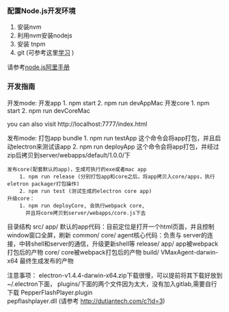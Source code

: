 ### 配置Node.js开发环境

1. 安装nvm
2. 利用nvm安装nodejs
3. 安装 tnpm
4. git (可参考这里[学习](http://pcottle.github.io/learnGitBranching/) )  


请参考[node.js阿里手册](http://node.alibaba-inc.com/env/README.html?spm=0.0.0.0.QpL0Ll)

### 开发指南
开发mode:
    开发app
        1. npm start
        2. npm run devAppMac
    开发core
        1. npm start
        2. npm run devCoreMac

you can also visit http://localhost:7777/index.html


发布mode:
    打包app bundle 
        1. npm run testApp 这个命令会将app打包，并且启动electron来测试该app
        2. npm run deployApp 这个命令会将app打包，并经过zip后拷贝到server/webapps/default/1.0.0/下
    
    发布core(配套默认的app)，生成可执行的exe或者mac app
        1. npm run release (分别打包app和core之后，将app拷贝入core/apps，执行eletron packager打包操作)
        2. npm run test (测试生成的electron core app)
    升级core： 
        1. npm run deployCore, 会执行webpack core, 
          并且将core拷贝到server/webapps/core.js下去
         
目录结构
src/
    app/
        默认的app代码：目前定位是打开一个html页面，并且控制window窗口全屏，刷新
    common/
    core/
        agent核心代码：负责与 server的连接，中转shell和server的通信，升级更新shell等
release/
    app/  app被webpack打包后的产物
    core/ core被webpack打包后的产物
build/
  VMaxAgent-darwin-x64 最终生成发布的产物


注意事项：
electron-v1.4.4-darwin-x64.zip下载很慢，可以提前将其下载好放到~/.electron下面，
plugins/下面的两个文件因为太大，没有加入gitlab,需要自行下载
       PepperFlashPlayer.plugin  
        pepflashplayer.dll  (请参考 http://dutiantech.com/c?id=3)

